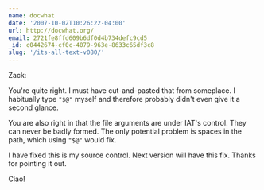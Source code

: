 ```yaml
---
name: docwhat
date: '2007-10-02T10:26:22-04:00'
url: http://docwhat.org/
email: 2721fe8ffd609b6df0d4b734defc9cd5
_id: c0442674-cf0c-4079-963e-8633c65df3c8
slug: '/its-all-text-v080/'
---
```


Zack:

You're quite right. I must have cut-and-pasted that from someplace. I
habitually type <code>"\$@"</code> myself and therefore probably didn't even
give it a second glance.

You are also right in that the file arguments are under IAT's control. They
can never be badly formed. The only potential problem is spaces in the path,
which using <code>"\$@"</code> would fix.

I have fixed this is my source control. Next version will have this fix.
Thanks for pointing it out.

Ciao!
